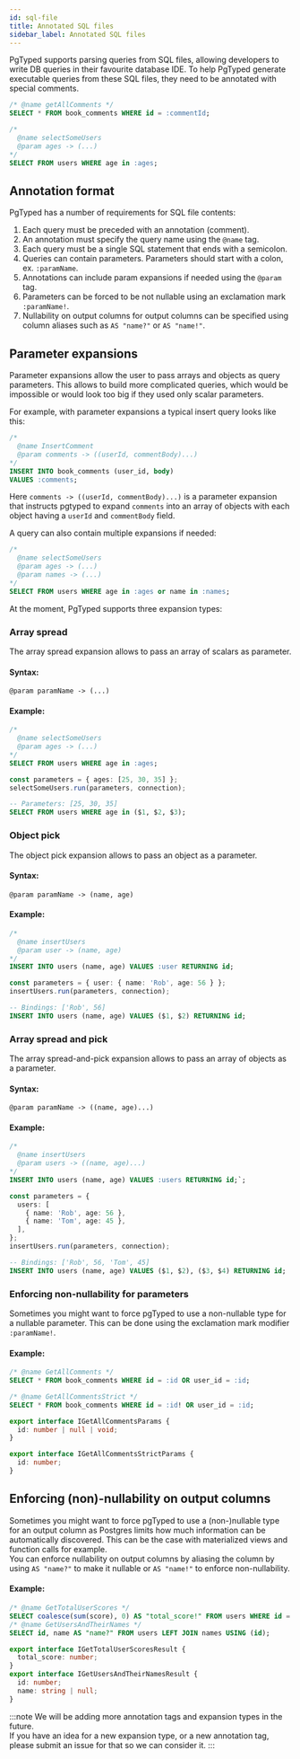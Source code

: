 ```yaml
---
id: sql-file
title: Annotated SQL files
sidebar_label: Annotated SQL files
---
```


PgTyped supports parsing queries from SQL files, allowing developers to write DB queries in their favourite database IDE.
To help PgTyped generate executable queries from these SQL files, they need to be annotated with special comments.

```sql title="example.sql"
/* @name getAllComments */
SELECT * FROM book_comments WHERE id = :commentId;

/*
  @name selectSomeUsers
  @param ages -> (...)
*/
SELECT FROM users WHERE age in :ages;
```

## Annotation format

PgTyped has a number of requirements for SQL file contents:

1. Each query must be preceded with an annotation (comment).
2. An annotation must specify the query name using the `@name` tag.
3. Each query must be a single SQL statement that ends with a semicolon.
4. Queries can contain parameters. Parameters should start with a colon, ex. `:paramName`.
5. Annotations can include param expansions if needed using the `@param` tag.
6. Parameters can be forced to be not nullable using an exclamation mark `:paramName!`.
7. Nullability on output columns for output columns can be specified using column aliases such as `AS "name?"` or `AS "name!"`.

## Parameter expansions

Parameter expansions allow the user to pass arrays and objects as query parameters.
This allows to build more complicated queries, which would be impossible or would look too big if they used only scalar parameters.

For example, with parameter expansions a typical insert query looks like this:

```sql
/*
  @name InsertComment
  @param comments -> ((userId, commentBody)...)
*/
INSERT INTO book_comments (user_id, body)
VALUES :comments;
```

Here `comments -> ((userId, commentBody)...)` is a parameter expansion that instructs pgtyped to expand `comments` into an array of objects with each object having a `userId` and `commentBody` field.

A query can also contain multiple expansions if needed:

```sql
/*
  @name selectSomeUsers
  @param ages -> (...)
  @param names -> (...)
*/
SELECT FROM users WHERE age in :ages or name in :names;
```

At the moment, PgTyped supports three expansion types:

### Array spread

The array spread expansion allows to pass an array of scalars as parameter.

#### Syntax:

```
@param paramName -> (...)
```

#### Example:

```sql title="Query definition:"
/*
  @name selectSomeUsers
  @param ages -> (...)
*/
SELECT FROM users WHERE age in :ages;
```

```ts title="Execution:"
const parameters = { ages: [25, 30, 35] };
selectSomeUsers.run(parameters, connection);
```

```sql title="Resulting query:"
-- Parameters: [25, 30, 35]
SELECT FROM users WHERE age in ($1, $2, $3);
```

### Object pick

The object pick expansion allows to pass an object as a parameter.

#### Syntax:

```
@param paramName -> (name, age)
```

#### Example:

```sql title="Query definition:"
/*
  @name insertUsers
  @param user -> (name, age)
*/
INSERT INTO users (name, age) VALUES :user RETURNING id;
```

```ts title="Execution:"
const parameters = { user: { name: 'Rob', age: 56 } };
insertUsers.run(parameters, connection);
```

```sql title="Resulting query:"
-- Bindings: ['Rob', 56]
INSERT INTO users (name, age) VALUES ($1, $2) RETURNING id;
```

### Array spread and pick

The array spread-and-pick expansion allows to pass an array of objects as a parameter.

#### Syntax:

```
@param paramName -> ((name, age)...)
```

#### Example:

```sql title="Query definition:"
/*
  @name insertUsers
  @param users -> ((name, age)...)
*/
INSERT INTO users (name, age) VALUES :users RETURNING id;`;
```

```ts title="Execution:"
const parameters = {
  users: [
    { name: 'Rob', age: 56 },
    { name: 'Tom', age: 45 },
  ],
};
insertUsers.run(parameters, connection);
```

```sql title="Resulting query:"
-- Bindings: ['Rob', 56, 'Tom', 45]
INSERT INTO users (name, age) VALUES ($1, $2), ($3, $4) RETURNING id;
```

### Enforcing non-nullability for parameters

Sometimes you might want to force pgTyped to use a non-nullable type for a nullable parameter.
This can be done using the exclamation mark modifier `:paramName!`.

#### Example:

```sql title="Query definition:"
/* @name GetAllComments */
SELECT * FROM book_comments WHERE id = :id OR user_id = :id;

/* @name GetAllCommentsStrict */
SELECT * FROM book_comments WHERE id = :id! OR user_id = :id;
```

```ts title="Resulting code:"
export interface IGetAllCommentsParams {
  id: number | null | void;
}

export interface IGetAllCommentsStrictParams {
  id: number;
}
```

## Enforcing (non)-nullability on output columns
Sometimes you might want to force pgTyped to use a (non-)nullable type for an output column as Postgres limits how much
information can be automatically discovered. This can be the case with materialized views and function calls for
example.   
You can enforce nullability on output columns by aliasing the column by using `AS "name?"` to make it nullable or
`AS "name!"` to enforce non-nullability.

#### Example:

```sql title="Query definition:"
/* @name GetTotalUserScores */
SELECT coalesce(sum(score), 0) AS "total_score!" FROM users WHERE id = :id!;
/* @name GetUsersAndTheirNames */
SELECT id, name AS "name?" FROM users LEFT JOIN names USING (id);
```

```ts title="Resulting code:"
export interface IGetTotalUserScoresResult {
  total_score: number;
}
export interface IGetUsersAndTheirNamesResult {
  id: number;
  name: string | null;
}
```

:::note
We will be adding more annotation tags and expansion types in the future.  
If you have an idea for a new expansion type, or a new annotation tag, please submit an issue for that so we can consider it.
:::
